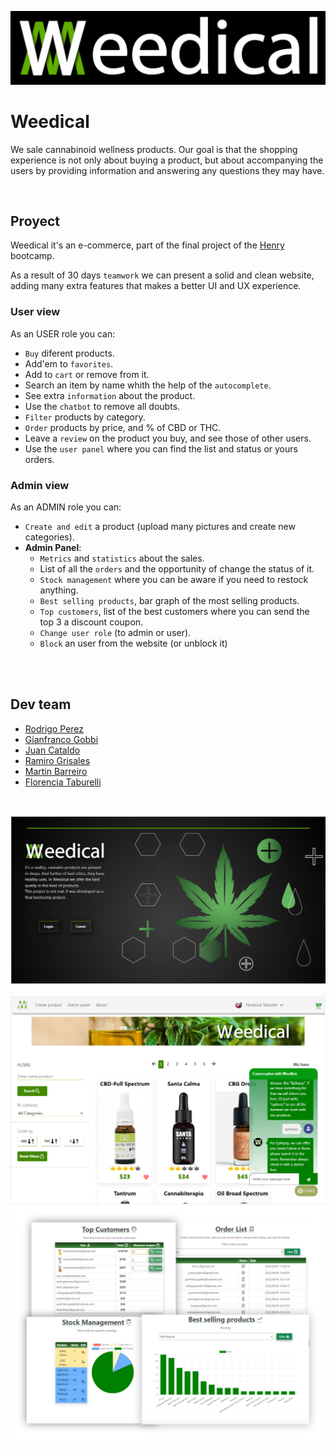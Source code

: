 ![Weedical](/src/assets/bannerWidical.png)

# Weedical

We sale cannabinoid wellness products. Our goal is that the shopping experience is not only about buying a product, but about accompanying the users by providing information and answering any questions they may have.


</br>

## **Proyect**

Weedical it's an e-commerce, part of the final project of the [Henry](https://twitter.com/soyhenry_ok) bootcamp.

As a result of 30 days `teamwork` we can present a solid and clean website, adding many extra features that makes a better UI and UX experience. 

### **User view**

As an USER role you can:
- `Buy` diferent products. 
- Add'em to `favorites`. 
- Add to `cart` or remove from it. 
- Search an item by name whith the help of the `autocomplete`.
- See extra `information` about the product.
- Use the `chatbot` to remove all doubts.
- `Filter` products by category.
- `Order` products by price, and % of CBD or THC.
- Leave a `review` on the product you buy, and see those of other users.
- Use the `user panel` where you can find the list and status or yours orders.

### **Admin view**

As an ADMIN role you can:
- `Create and edit` a product (upload many pictures and create new categories).
- **Admin Panel**:
  - `Metrics` and `statistics` about the sales.
  - List of all the `orders` and the opportunity  of change the status of it.
  - `Stock management` where you can be aware if you need to restock anything.
  - `Best selling products`, bar graph of the most selling products.
  - `Top customers`, list of the best customers where you can send the top 3 a discount coupon.
  - `Change user role` (to admin or user).
  - `Block` an user from the website (or unblock it)

</br>
</br>

## **Dev team**
- [Rodrigo Perez](https://www.linkedin.com/in/rodrigo-perez-54073314b/)
- [Gianfranco Gobbi](https://www.linkedin.com/in/gianfranco-gobbi)
- [Juan Cataldo](https://www.linkedin.com/in/juanocataldo/)
- [Ramiro Grisales](https://www.linkedin.com/in/rami-grisales-62a086239/)
- [Martin Barreiro](https://www.linkedin.com/in/barreiro-martin/)
- [Florencia Taburelli](https://www.linkedin.com/in/florencia-taburelli/)


</br>

![](/src/assets/print17.png)
</br>
</br>
![](/src/assets/print16.png)
![](/src/assets/metrics.png)